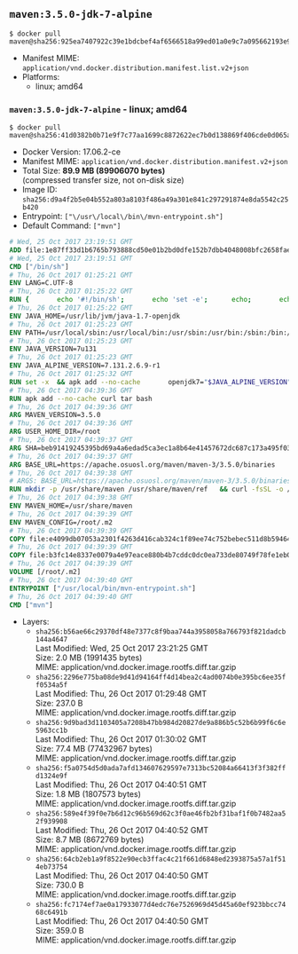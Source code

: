 ## `maven:3.5.0-jdk-7-alpine`

```console
$ docker pull maven@sha256:925ea7407922c39e1bdcbef4af6566518a99ed01a0e9c7a095662193e9a54420
```

-	Manifest MIME: `application/vnd.docker.distribution.manifest.list.v2+json`
-	Platforms:
	-	linux; amd64

### `maven:3.5.0-jdk-7-alpine` - linux; amd64

```console
$ docker pull maven@sha256:41d0382b0b71e9f7c77aa1699c8872622ec7b0d138869f406cde0d065a3bffc3
```

-	Docker Version: 17.06.2-ce
-	Manifest MIME: `application/vnd.docker.distribution.manifest.v2+json`
-	Total Size: **89.9 MB (89906070 bytes)**  
	(compressed transfer size, not on-disk size)
-	Image ID: `sha256:d9a4f2b5e04b552a803a8103f486a49a301e841c297291874e8da5542c25b420`
-	Entrypoint: `["\/usr\/local\/bin\/mvn-entrypoint.sh"]`
-	Default Command: `["mvn"]`

```dockerfile
# Wed, 25 Oct 2017 23:19:51 GMT
ADD file:1e87ff33d1b6765b793888cd50e01b2bd0dfe152b7dbb4048008bfc2658faea7 in / 
# Wed, 25 Oct 2017 23:19:51 GMT
CMD ["/bin/sh"]
# Thu, 26 Oct 2017 01:25:21 GMT
ENV LANG=C.UTF-8
# Thu, 26 Oct 2017 01:25:22 GMT
RUN { 		echo '#!/bin/sh'; 		echo 'set -e'; 		echo; 		echo 'dirname "$(dirname "$(readlink -f "$(which javac || which java)")")"'; 	} > /usr/local/bin/docker-java-home 	&& chmod +x /usr/local/bin/docker-java-home
# Thu, 26 Oct 2017 01:25:22 GMT
ENV JAVA_HOME=/usr/lib/jvm/java-1.7-openjdk
# Thu, 26 Oct 2017 01:25:23 GMT
ENV PATH=/usr/local/sbin:/usr/local/bin:/usr/sbin:/usr/bin:/sbin:/bin:/usr/lib/jvm/java-1.7-openjdk/jre/bin:/usr/lib/jvm/java-1.7-openjdk/bin
# Thu, 26 Oct 2017 01:25:23 GMT
ENV JAVA_VERSION=7u131
# Thu, 26 Oct 2017 01:25:23 GMT
ENV JAVA_ALPINE_VERSION=7.131.2.6.9-r1
# Thu, 26 Oct 2017 01:25:32 GMT
RUN set -x 	&& apk add --no-cache 		openjdk7="$JAVA_ALPINE_VERSION" 	&& [ "$JAVA_HOME" = "$(docker-java-home)" ]
# Thu, 26 Oct 2017 04:39:36 GMT
RUN apk add --no-cache curl tar bash
# Thu, 26 Oct 2017 04:39:36 GMT
ARG MAVEN_VERSION=3.5.0
# Thu, 26 Oct 2017 04:39:36 GMT
ARG USER_HOME_DIR=/root
# Thu, 26 Oct 2017 04:39:37 GMT
ARG SHA=beb91419245395bd69a4a6edad5ca3ec1a8b64e41457672dc687c173a495f034
# Thu, 26 Oct 2017 04:39:37 GMT
ARG BASE_URL=https://apache.osuosl.org/maven/maven-3/3.5.0/binaries
# Thu, 26 Oct 2017 04:39:38 GMT
# ARGS: BASE_URL=https://apache.osuosl.org/maven/maven-3/3.5.0/binaries MAVEN_VERSION=3.5.0 SHA=beb91419245395bd69a4a6edad5ca3ec1a8b64e41457672dc687c173a495f034 USER_HOME_DIR=/root
RUN mkdir -p /usr/share/maven /usr/share/maven/ref   && curl -fsSL -o /tmp/apache-maven.tar.gz ${BASE_URL}/apache-maven-${MAVEN_VERSION}-bin.tar.gz   && echo "${SHA}  /tmp/apache-maven.tar.gz" | sha256sum -c -   && tar -xzf /tmp/apache-maven.tar.gz -C /usr/share/maven --strip-components=1   && rm -f /tmp/apache-maven.tar.gz   && ln -s /usr/share/maven/bin/mvn /usr/bin/mvn
# Thu, 26 Oct 2017 04:39:38 GMT
ENV MAVEN_HOME=/usr/share/maven
# Thu, 26 Oct 2017 04:39:39 GMT
ENV MAVEN_CONFIG=/root/.m2
# Thu, 26 Oct 2017 04:39:39 GMT
COPY file:e4099db07053a2301f4263d416cab324c1f89ee74c752bebec511d8b59464cb6 in /usr/local/bin/mvn-entrypoint.sh 
# Thu, 26 Oct 2017 04:39:39 GMT
COPY file:b3fc14e8337e0079a4e97eace880b4b7cddc0dc0ea733de80749f78fe1eb089a in /usr/share/maven/ref/ 
# Thu, 26 Oct 2017 04:39:39 GMT
VOLUME [/root/.m2]
# Thu, 26 Oct 2017 04:39:40 GMT
ENTRYPOINT ["/usr/local/bin/mvn-entrypoint.sh"]
# Thu, 26 Oct 2017 04:39:40 GMT
CMD ["mvn"]
```

-	Layers:
	-	`sha256:b56ae66c29370df48e7377c8f9baa744a3958058a766793f821dadcb144a4647`  
		Last Modified: Wed, 25 Oct 2017 23:21:25 GMT  
		Size: 2.0 MB (1991435 bytes)  
		MIME: application/vnd.docker.image.rootfs.diff.tar.gzip
	-	`sha256:2296e775ba08de9d41d94164ff4d14bea2c4ad0074b0e395bc6ee35ff0534a5f`  
		Last Modified: Thu, 26 Oct 2017 01:29:48 GMT  
		Size: 237.0 B  
		MIME: application/vnd.docker.image.rootfs.diff.tar.gzip
	-	`sha256:9d9bad3d1103405a7208b47bb984d20827de9a886b5c52b6b99f6c6e5963cc1b`  
		Last Modified: Thu, 26 Oct 2017 01:30:02 GMT  
		Size: 77.4 MB (77432967 bytes)  
		MIME: application/vnd.docker.image.rootfs.diff.tar.gzip
	-	`sha256:f5a0754d5d0ada7afd134607629597e7313bc52084a66413f3f382ffd1324e9f`  
		Last Modified: Thu, 26 Oct 2017 04:40:51 GMT  
		Size: 1.8 MB (1807573 bytes)  
		MIME: application/vnd.docker.image.rootfs.diff.tar.gzip
	-	`sha256:589e4f39f0e7b6d12c96b569d62c3f0ae46fb2bf31baf1f0b7482aa52f939908`  
		Last Modified: Thu, 26 Oct 2017 04:40:52 GMT  
		Size: 8.7 MB (8672769 bytes)  
		MIME: application/vnd.docker.image.rootfs.diff.tar.gzip
	-	`sha256:64cb2eb1a9f8522e90ecb3ffac4c21f661d6848ed2393875a57a1f514eb73754`  
		Last Modified: Thu, 26 Oct 2017 04:40:50 GMT  
		Size: 730.0 B  
		MIME: application/vnd.docker.image.rootfs.diff.tar.gzip
	-	`sha256:fc7174ef7ae0a17933077d4edc76e7526969d45d45a60ef923bbcc7468c6491b`  
		Last Modified: Thu, 26 Oct 2017 04:40:50 GMT  
		Size: 359.0 B  
		MIME: application/vnd.docker.image.rootfs.diff.tar.gzip
